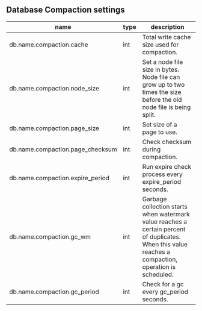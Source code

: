 
Database Compaction settings
----------------------------

| name | type | description  |
|---|---|---|
| db.name.compaction.cache | int | Total write cache size used for compaction. |
| db.name.compaction.node\_size | int | Set a node file size in bytes. Node file can grow up to two times the size before the old node file is being split. |
| db.name.compaction.page\_size | int | Set size of a page to use. |
| db.name.compaction.page\_checksum | int | Check checksum during compaction. |
| db.name.compaction.expire\_period | int | Run expire check process every expire\_period seconds. |
| db.name.compaction.gc\_wm | int | Garbage collection starts when watermark value reaches a certain percent of duplicates. When this value reaches a compaction, operation is scheduled. |
| db.name.compaction.gc\_period | int | Check for a gc every gc\_period seconds. |
